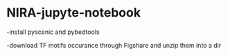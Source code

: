 # NIRA-jupyte-notebook
-install pyscenic and pybedtools

-download TF motifs occurance through Figshare and unzip them into a dir
